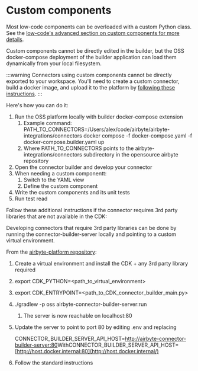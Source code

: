# Custom components
Most low-code components can be overloaded with a custom Python class. See the [low-code's advanced section on custom components
for more details](../config-based/advanced-topics.md#custom-components).

Custom components cannot be directly edited in the builder, but the OSS docker-compose deployment of the builder application can load them dynamically from your local filesystem.

:::warning 
Connectors using custom components cannot be directly exported to your workspace. You'll need to create a custom connector, build a docker image, and upload it to the platform by [following these instructions](https://docs.airbyte.com/integrations/custom-connectors#adding-your-connectors-in-the-ui).
:::

Here's how you can do it:

1. Run the OSS platform locally with builder docker-compose extension
    1. Example command: PATH_TO_CONNECTORS=/Users/alex/code/airbyte/airbyte-integrations/connectors docker compose -f docker-compose.yaml -f docker-compose.builder.yaml up
    2. Where PATH_TO_CONNECTORS points to the airbyte-integrations/connectors subdirectory in the opensource airbyte repository
2. Open the connector builder and develop your connector
3. When needing a custom componentt:
    1. Switch to the YAML view
    2. Define the custom component
4. Write the custom components and its unit tests
5. Run test read

Follow these additional instructions if the connector requires 3rd party libraries that are not available in the CDK:

Developing connectors that require 3rd party libraries can be done by running the connector-builder-server locally and pointing to a custom virtual environment.

From the [airbyte-platform repository](https://github.com/airbytehq/airbyte-platform):
1. Create a virtual environment and install the CDK + any 3rd party library required
2. export CDK_PYTHON=<path_to_virtual_environment>
3. export CDK_ENTRYPOINT=<path_to_CDK_connector_builder_main.py>
4. ./gradlew -p oss airbyte-connector-builder-server:run
    1. The server is now reachable on localhost:80
5. Update the server to point to port 80 by editing .env and replacing
    
    CONNECTOR_BUILDER_SERVER_API_HOST=[http://airbyte-connector-builder-server:80](http://airbyte-connector-builder-server/)WithCONNECTOR_BUILDER_SERVER_API_HOST=[http://host.docker.internal:80](http://host.docker.internal/)
    
6. Follow the standard instructions
